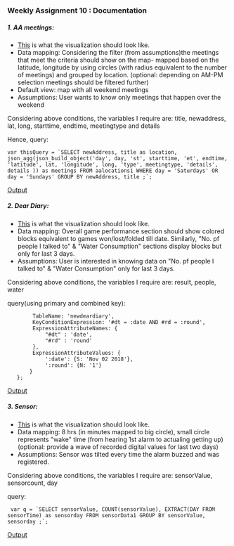 
### **Weekly Assignment 10 : Documentation**

##### 1. AA meetings:

- [This](https://github.com/aaditirokade/data-structures/blob/master/weekly_assignment11/UIconceptAAmeetings.png) is what the visualization should look like. 
- Data mapping: Considering the filter (from assumptions)the meetings that meet the criteria should show on the map- mapped based on the latitude, longitude by using circles (with radius equivalent to the number of meetings) and grouped by location.
  (optional: depending on AM-PM selection meetings should be filtered further)
- Default view: map with all weekend meetings
- Assumptions: User wants to know only meetings that happen over the weekend

Considering above conditions, the variables I require are: 
title, newaddress, lat, long, starttime, endtime, meetingtype and details

Hence, query:

```var thisQuery = `SELECT newAddress, title as location, json_agg(json_build_object('day', day, 'st', starttime, 'et', endtime, 'latitude', lat, 'longitude', long, 'type', meetingtype, 'details', details )) as meetings
                 FROM aalocations1
                 WHERE day = 'Saturdays' OR day = 'Sundays'
                 GROUP BY newAddress, title
                 ;`; ```

[Output](https://github.com/aaditirokade/data-structures/blob/master/weekly_assignment10/output/http:localhost:8080:aameetings.pdf)


##### 2. Dear Diary:

- [This](https://github.com/aaditirokade/data-structures/blob/master/weekly_assignment11/UIconceptDeardiary.png) is what the visualization should look like. 
- Data mapping: Overall game performance section should show colored blocks equivalent to games won/lost/folded till date.
  Similarly, "No. pf people I talked to" & "Water Consumption" sections display blocks but only for last 3 days.
- Assumptions: User is interested in knowing data on "No. pf people I talked to" & "Water Consumption" only for last 3 days.

Considering above conditions, the variables I require are: 
result, people, water

query(using primary and combined key):

```var params = {
        TableName: 'newdeardiary',
        KeyConditionExpression: '#dt = :date AND #rd = :round',
        ExpressionAttributeNames: { 
            "#dt" : 'date',
            "#rd" : 'round'
        },
        ExpressionAttributeValues: {
            ':date': {S: 'Nov 02 2018'},
            ':round': {N: '1'}
       }
   };
   ```

[Output](https://github.com/aaditirokade/data-structures/blob/master/weekly_assignment10/output/http:localhost:8080:deardiary.pdf)

##### 3. Sensor:

- [This](https://github.com/aaditirokade/data-structures/blob/master/weekly_assignment11/UIconceptSensor.png) is what the visualization should look like. 
- Data mapping: 8 hrs (in minutes mapped to big circle), small circle represents "wake" time (from hearing 1st alarm to actualing getting up)
  (optional: provide a wave of recorded digital values for last two days)
- Assumptions: Sensor was tilted every time the alarm buzzed and was registered.

Considering above conditions, the variables I require are: 
sensorValue, sensorcount, day

query:

``` var q = `SELECT sensorValue, COUNT(sensorValue), EXTRACT(DAY FROM sensorTime) as sensorday
                      FROM sensorData1
                      GROUP BY sensorValue, sensorday ;`;```
                      
[Output](https://github.com/aaditirokade/data-structures/blob/master/weekly_assignment10/output/http:localhost:8080:sensor.pdf)




